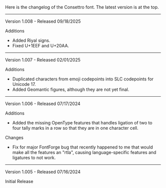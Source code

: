 Here is the changelog of the Consettro font. The latest version is at the top.

-------------------------------------------------------------------------------

Version 1.008 - Released 09/18/2025

Additions
- Added Riyal signs.
- Fixed U+1EEF and U+20AA.

-------------------------------------------------------------------------------

Version 1.007 - Released 02/01/2025

Additions
- Duplicated characters from emoji codepoints into SLC codepoints for Unicode 17.
- Added Geomantic figures, although they are not yet final.

-------------------------------------------------------------------------------

Version 1.006 - Released 07/17/2024

Additions
- Added the missing OpenType features that handles ligation of two to four tally marks in a row so that they are in one character cell.

Changes
- Fix for major FontForge bug that recently happened to me that would make all the features an "rtla", causing language-specific features and ligatures to not work.

-------------------------------------------------------------------------------

Version 1.005 - Released 07/16/2024

Initial Release
